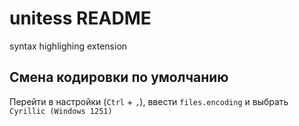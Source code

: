 # unitess README

syntax highlighing extension

## Смена кодировки по умолчанию

Перейти в настройки (`Ctrl` + `,`), ввести `files.encoding` и выбрать `Cyrillic (Windows 1251)`